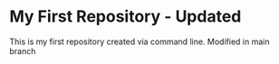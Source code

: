 # My First Repository - Updated
This is my first repository created via command line.
Modified in main branch
